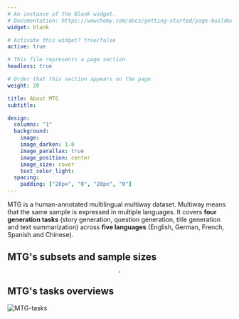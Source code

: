 ```yaml
---
# An instance of the Blank widget.
# Documentation: https://wowchemy.com/docs/getting-started/page-builder/
widget: blank

# Activate this widget? true/false
active: true

# This file represents a page section.
headless: true

# Order that this section appears on the page.
weight: 20

title: About MTG
subtitle:

design:
  columns: "1"
  background:
    image: 
    image_darken: 1.0
    image_parallax: true
    image_position: center
    image_size: cover
    text_color_light: 
  spacing:
    padding: ["20px", "0", "20px", "0"]
---
```

MTG is a human-annotated multilingual multiway dataset. Multiway means that the same sample is expressed in multiple languages. It covers **four generation tasks** (story generation, question generation, title generation and text summarization) across **five languages** (English, German, French, Spanish and Chinese). 

<!-- You can find the slides, poster and video about E-KAR at <a href="https://jiangjiechen.github.io/publication/ekar/">here</a>. -->
<style>
table
{
    margin: auto;
}
</style>


## MTG's subsets and sample sizes

<!-- ![MTG-statistics](/uploads/dataset_statistics.jpg) -->
<div  align="center"> 
<img src="/uploads/dataset_statistics.jpg" style="zoom:30%" align=center/>
</div>

<!-- 

| **Task**                                     | **SG, QG, TG, Summ** |
|-----------------------------------------------|---------------------:|
| **For each language**                         |                      |
| Rough training size                           |    76k/61k/270k/164k |
| Annotated training size                       |      15k/15k/15k/15k |
| Annotated development size                    |          2k/2k/2k/2k |
| Annotated test size                           |          3k/3k/3k/3k |
| **For five languages   (en, de, fr, es, zh)** |                      |
| Total Annotated size                          |                 400k |
| Total dataset size                            |                 6.9m |
 -->

<!-- <iframe src="https://docs.google.com/spreadsheets/d/e/2PACX-1vTpfCYVe3yAZeuNTYdClxWY8r3siS5cw3qDQQkBHk2gD4kTEwf7dsTigBfimfGHkYEKd8Jk31t4tazK/pubhtml?widget=true&amp;headers=false"></iframe> -->

## MTG's tasks overviews
<!-- 
|        **Task**        |   **Corpus**  | **Domain** |         **Format**         |               **Goal**               |
|:----------------------:|:-------------:|:----------:|:--------------------------:|:------------------------------------:|
|    Story Generation    | ROCStories    | Daily life |           <story>          | Generate the end of the   story      |
|    Question Generation | SQUAD 1.0     | Wikipedia  | <passage,answer, question> | Generate the question of the answer  |
|    Title Generation    | ByteCup       | News       |      <article, title>      | Generate the title of the document   |
|    Text Summarization  | CNN/DailyMail | News       |     <article, summary>     | Generate the summary of the document |
 -->
![MTG-tasks](/uploads/tasks.jpg)

